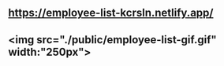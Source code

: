 ## https://employee-list-kcrsln.netlify.app/ <br>


## <img src="./public/employee-list-gif.gif" width:"250px"> <br>